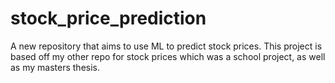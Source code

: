 # stock_price_prediction
A new repository that aims to use ML to predict stock prices. This project is based off my other repo for stock prices which was a school project, as well as my masters thesis.
